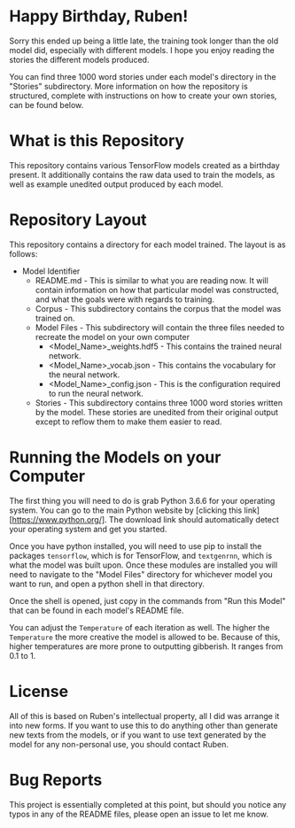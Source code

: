 # Happy Birthday, Ruben!
Sorry this ended up being a little late, the training took longer than the old
model did, especially with different models. I hope you enjoy reading the
stories the different models produced.

You can find three 1000 word stories under each model's directory in the
"Stories" subdirectory. More information on how the repository is structured,
complete with instructions on how to create your own stories, can be found
below.

# What is this Repository
This repository contains various TensorFlow models created as a birthday
present. It additionally contains the raw data used to train the models, as well
as example unedited output produced by each model.

# Repository Layout
This repository contains a directory for each model trained. The layout is
as follows:

* Model Identifier
  * README.md - This is similar to what you are reading now. It will contain
  information on how that particular model was constructed, and what the goals
  were with regards to training.
  * Corpus - This subdirectory contains the corpus that the model was trained
  on.
  * Model Files - This subdirectory will contain the three files needed to
  recreate the model on your own computer
    * <Model_Name>\_weights.hdf5 - This contains the trained neural network.
    * <Model_Name>\_vocab.json - This contains the vocabulary for the neural
    network.
    * <Model_Name>\_config.json - This is the configuration required to run the
    neural network.
  * Stories - This subdirectory contains three 1000 word stories written by the
  model. These stories are unedited from their original output except to reflow
  them to make them easier to read.

# Running the Models on your Computer
The first thing you will need to do is grab Python 3.6.6 for your operating
system. You can go to the main Python website by
[clicking this link][https://www.python.org/]. The download link should
automatically detect your operating system and get you started.

Once you have python installed, you will need to use pip to install the packages
`tensorflow`, which is for TensorFlow, and `textgenrnn`, which is what the model
was built upon. Once these modules are installed you will need to navigate
to the "Model Files" directory for whichever model you want to run, and open
a python shell in that directory.

Once the shell is opened, just copy in the commands from "Run this Model" that
can be found in each model's README file.

You can adjust the `Temperature` of each iteration as well. The higher the
`Temperature` the more creative the model is allowed to be. Because of this,
higher temperatures are more prone to outputting gibberish. It ranges from 0.1
to 1.

# License
All of this is based on Ruben's intellectual property, all I did was arrange it
into new forms. If you want to use this to do anything other than generate
new texts from the models, or if you want to use text generated by the model
for any non-personal use, you should contact Ruben.

# Bug Reports
This project is essentially completed at this point, but should you notice any
typos in any of the README files, please open an issue to let me know.
